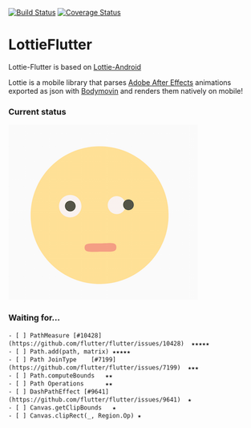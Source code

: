 [![Build Status](https://travis-ci.org/fabiomsr/lottie-flutter.svg?branch=master)](https://travis-ci.org/fabiomsr/lottie-flutter)
[![Coverage Status](https://coveralls.io/repos/github/fabiomsr/lottie-flutter/badge.svg)](https://coveralls.io/github/fabiomsr/lottie-flutter)

# LottieFlutter

Lottie-Flutter is based on [Lottie-Android](https://github.com/airbnb/lottie-android)

Lottie is a mobile library that parses [Adobe After Effects](http://www.adobe.com/products/aftereffects.html) animations exported as json with [Bodymovin](https://github.com/bodymovin/bodymovin) and renders them natively on mobile!

### Current status

![Emoji shock](art/emoji_shock.png)

### Waiting for...

    - [ ] PathMeasure [#10428](https://github.com/flutter/flutter/issues/10428)  ★★★★★
    - [ ] Path.add(path, matrix) ★★★★★
    - [ ] Path JoinType    [#7199](https://github.com/flutter/flutter/issues/7199)  ★★★
    - [ ] Path.computeBounds   ★★
    - [ ] Path Operations      ★★
    - [ ] DashPathEffect [#9641](https://github.com/flutter/flutter/issues/9641)  ★
    - [ ] Canvas.getClipBounds   ★
    - [ ] Canvas.clipRect(_, Region.Op) ★

